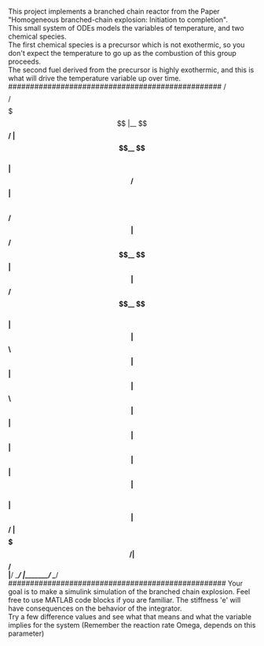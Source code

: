 This project implements a branched chain reactor from the Paper "Homogeneous branched-chain explosion: Initiation to completion".  
This small system of ODEs models the variables of temperature, and two chemical species.  
The first chemical species is a precursor which is not exothermic, so you don't expect the temperature to go up as the combustion of this group proceeds.  
The second fuel derived from the precursor is highly exothermic, and this is what will drive the temperature variable up over time.
#################################################
 /$$$$$$$$              /$$$$$$$                 
|__  $$__/             | $$__  $$                
   | $$  /$$$$$$       | $$  \ $$  /$$$$$$       
   | $$ /$$__  $$      | $$  | $$ /$$__  $$      
   | $$| $$  \ $$      | $$  | $$| $$  \ $$      
   | $$| $$  | $$      | $$  | $$| $$  | $$      
   | $$|  $$$$$$/      | $$$$$$$/|  $$$$$$/      
   |__/ \______/       |_______/  \______/      
##################################################
Your goal is to make a simulink simulation of the branched chain explosion.  Feel free to use MATLAB code blocks if you are familiar.
The stiffness 'e' will have consequences on the behavior of the integrator.  
Try a few difference values and see what that means and what the variable implies for the system (Remember the reaction rate Omega, depends on this parameter)
